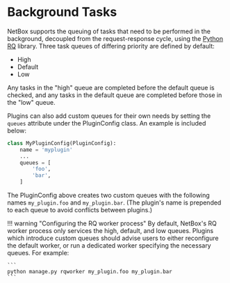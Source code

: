 # Background Tasks

NetBox supports the queuing of tasks that need to be performed in the background, decoupled from the request-response cycle, using the [Python RQ](https://python-rq.org/) library. Three task queues of differing priority are defined by default:

* High
* Default
* Low

Any tasks in the "high" queue are completed before the default queue is checked, and any tasks in the default queue are completed before those in the "low" queue.

Plugins can also add custom queues for their own needs by setting the `queues` attribute under the PluginConfig class. An example is included below:

```python
class MyPluginConfig(PluginConfig):
    name = 'myplugin'
    ...
    queues = [
        'foo',
        'bar',
    ]
```

The PluginConfig above creates two custom queues with the following names `my_plugin.foo` and `my_plugin.bar`. (The plugin's name is prepended to each queue to avoid conflicts between plugins.)

!!! warning "Configuring the RQ worker process"
    By default, NetBox's RQ worker process only services the high, default, and low queues. Plugins which introduce custom queues should advise users to either reconfigure the default worker, or run a dedicated worker specifying the necessary queues. For example:
    
    ```
    python manage.py rqworker my_plugin.foo my_plugin.bar
    ```
